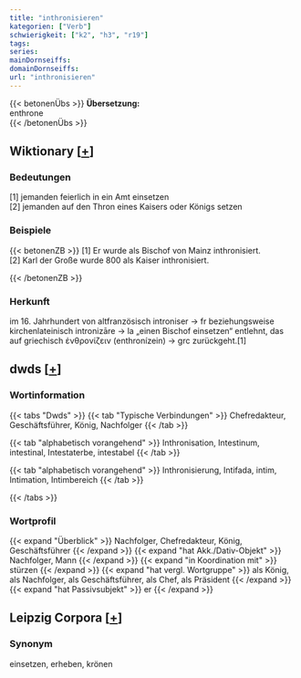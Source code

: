 ```yaml
---
title: "inthronisieren"
kategorien: ["Verb"]
schwierigkeit: ["k2", "h3", "r19"]
tags:
series:
mainDornseiffs:
domainDornseiffs:
url: "inthronisieren"
---
```


{{< betonenÜbs >}}
**Übersetzung:**  
enthrone  
{{< /betonenÜbs >}}

## Wiktionary [[+](https://de.wiktionary.org/wiki/inthronisieren)]

### Bedeutungen
[1] jemanden feierlich in ein Amt einsetzen  
[2] jemanden auf den Thron eines Kaisers oder Königs setzen  

### Beispiele
{{< betonenZB >}}
[1] Er wurde als Bischof von Mainz inthronisiert.  
[2] Karl der Große wurde 800 als Kaiser inthronisiert.  

{{< /betonenZB >}}
### Herkunft
im 16. Jahrhundert von altfranzösisch introniser → fr beziehungsweise kirchenlateinisch intronizāre → la „einen Bischof einsetzen“ entlehnt, das auf griechisch ἐνθρονίζειν (enthronízein) → grc zurückgeht.[1]  



## dwds [[+](https://www.dwds.de/wb/inthronisieren)]

### Wortinformation
{{< tabs "Dwds" >}}
{{< tab "Typische Verbindungen" >}}
Chefredakteur, Geschäftsführer, König, Nachfolger
{{< /tab >}}

{{< tab "alphabetisch vorangehend" >}}
Inthronisation, Intestinum, intestinal, Intestaterbe, intestabel
{{< /tab >}}

{{< tab "alphabetisch vorangehend" >}}
Inthronisierung, Intifada, intim, Intimation, Intimbereich
{{< /tab >}}

{{< /tabs >}}

### Wortprofil
{{< expand "Überblick" >}} Nachfolger, Chefredakteur, König, Geschäftsführer {{< /expand >}}
{{< expand "hat Akk./Dativ-Objekt" >}} Nachfolger, Mann {{< /expand >}}
{{< expand "in Koordination mit" >}} stürzen {{< /expand >}}
{{< expand "hat vergl. Wortgruppe" >}} als König, als Nachfolger, als Geschäftsführer, als Chef, als Präsident {{< /expand >}}
{{< expand "hat Passivsubjekt" >}} er {{< /expand >}}

## Leipzig Corpora [[+](https://corpora.uni-leipzig.de/en/res?word=inthronisieren&corpusId=deu_newscrawl-public_2018)]


### Synonym
einsetzen, erheben, krönen

